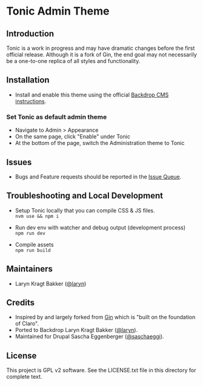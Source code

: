 # Tonic Admin Theme

## Introduction

Tonic is a work in progress and may have dramatic changes before the first official release. Although it is a fork of Gin, the end goal may not necessarily be a one-to-one replica of all styles and functionality.

## Installation

 - Install and enable this theme using the official [Backdrop CMS instructions](https://backdropcms.org/guide/themes).

 ### Set Tonic as default admin theme

 - Navigate to Admin > Appearance
 - On the same page, click "Enable" under Tonic
 - At the bottom of the page, switch the Administration theme to Tonic

 ## Issues

  - Bugs and Feature requests should be reported in the [Issue Queue](https://github.com/backdrop-contrib/tonic/issues).

## Troubleshooting and Local Development

- Setup Tonic locally that you can compile CSS & JS files.\
`nvm use && npm i`

- Run dev env with watcher and debug output (development process)\
`npm run dev`

- Compile assets\
`npm run build`

## Maintainers

 - Laryn Kragt Bakker ([@laryn](https://github.com/laryn))

## Credits
- Inspired by and largely forked from [Gin](https://www.drupal.org/project/gin) which is "built on the foundation of Claro".
- Ported to Backdrop Laryn Kragt Bakker ([@laryn](https://github.com/laryn)).
- Maintained for Drupal Sascha Eggenberger ([@saschaeggi](https://www.drupal.org/u/saschaeggi)).

## License

This project is GPL v2 software. See the LICENSE.txt file in this directory for complete text.
